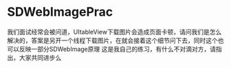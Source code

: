 # SDWebImagePrac
我们面试经常会被问道，UItableView下载图片会造成页面卡顿，请问我们是怎么解决的，答案是另开一个线程下载图片，在就会接着这个细节问下去，同时这个也可以反映一部分SDWebImage原理
这是我自己的练习，有什么不对滴对方，请指出，大家共同进步么
